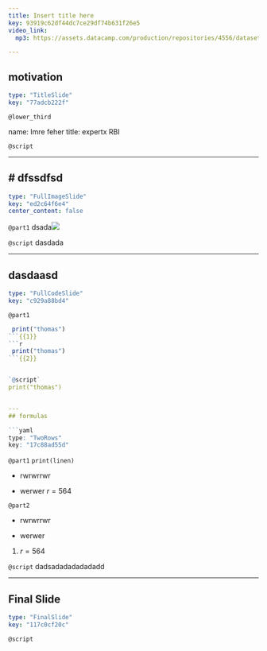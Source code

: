 ```yaml
---
title: Insert title here
key: 93919c62df44dc7ce29df74b631f26e5
video_link:
  mp3: https://assets.datacamp.com/production/repositories/4556/datasets/7f133d914b59dc56e97691a0a346951608284fb5/ch1DE_full.mp3

---
```

## motivation

```yaml
type: "TitleSlide"
key: "77adcb222f"
```

`@lower_third`

name: Imre feher
title: expertx RBI


`@script`



---
## # **dfssdfsd**

```yaml
type: "FullImageSlide"
key: "ed2c64f6e4"
center_content: false
```

`@part1`
dsada![](https://assets.datacamp.com/production/repositories/4556/datasets/66b3a75fb0fe35472e32a9d4188527fa589bac95/Bad.jpg)


`@script`
dasdada


---
## dasdaasd

```yaml
type: "FullCodeSlide"
key: "c929a88bd4"
```

`@part1`
```r
 print("thomas") 
```{{1}}
```r
 print("thomas") 
```{{2}}


`@script`
print("thomas")


---
## formulas

```yaml
type: "TwoRows"
key: "17c88ad55d"
```

`@part1`
`print(linen)`
 
- rwrwrrwr

- werwer $r=564$


`@part2`
- rwrwrrwr

- werwer 

1. $r=564$


`@script`
dadsadadadadadadd


---
## Final Slide

```yaml
type: "FinalSlide"
key: "117c0cf20c"
```

`@script`


